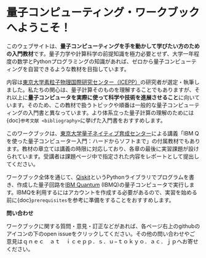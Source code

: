 # 量子コンピューティング・ワークブックへようこそ！

このウェブサイトは、**量子コンピューティングを手を動かして学びたい方のための入門教材**です。量子力学や計算科学の前提知識を極力必要とせず、大学一年程度の数学とPythonプログラミングの知識があれば、ゼロから量子コンピューティングを自習できるような教材を目指しています。

内容は<a href="http://www.icepp.s.u-tokyo.ac.jp" target="_blank">東京大学素粒子物理国際研究センター（ICEPP）</a>の研究者が選定・執筆しました。私たちの関心は、量子計算そのものを理解することでもありますが、それ以上に**量子コンピュータを実際に使って科学や技術を進展させること**に向いています。そのため、この教材で扱うトピックや順番は一般的な量子コンピューティングの入門書と異なっています。より体系立った量子計算の理解のためには{doc}`参考文献 <bibliography>`に挙げた入門書をおすすめします。

このワークブックは、<a href="http://qnec.jp" target="_blank">東京大学量子ネイティブ育成センター</a>による講義「IBM Qを使った量子コンピューター入門：ハードからソフトまで」の付属教材でもあります。教材の章立ては講義の時限に対応しており、各章の最後に実習課題が設けられています。受講者は課題ページ中で指定された内容をレポートとして提出してください。

ワークブック全体を通じて、<a href="https://www.ibm.com/quantum/qiskit" target="_blank">Qiskit</a>というPythonライブラリでプログラムを書き、作成した量子回路を<a href="https://quantum.ibm.com" target="_blank">IBM Quantum</a> (IBMQ)の量子コンピュータで実行します。IBMQを利用するにはアカウントを作成する必要があるので、実習を始める前に{doc}`prerequisites`を参考に準備をすることをおすすめします。

**問い合わせ**

ワークブックに関する質問・意見・訂正などがあれば、各ページ右上のgithubのアイコンの下のopen issueをクリックしてください。その他の問い合わせやご意見はｑｎｅｃ　ａｔ　ｉｃｅｐｐ．ｓ．ｕ−ｔｏｋｙｏ．ａｃ．ｊｐへお寄せください。

